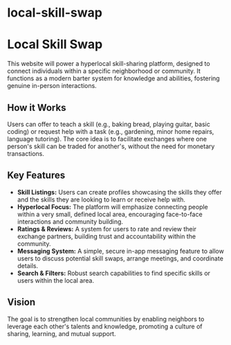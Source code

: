 # local-skill-swap

# Local Skill Swap

This website will power a hyperlocal skill-sharing platform, designed to connect individuals within a specific neighborhood or community. It functions as a modern barter system for knowledge and abilities, fostering genuine in-person interactions.

## How it Works

Users can offer to teach a skill (e.g., baking bread, playing guitar, basic coding) or request help with a task (e.g., gardening, minor home repairs, language tutoring). The core idea is to facilitate exchanges where one person's skill can be traded for another's, without the need for monetary transactions.

## Key Features

*   **Skill Listings:** Users can create profiles showcasing the skills they offer and the skills they are looking to learn or receive help with.
*   **Hyperlocal Focus:** The platform will emphasize connecting people within a very small, defined local area, encouraging face-to-face interactions and community building.
*   **Ratings & Reviews:** A system for users to rate and review their exchange partners, building trust and accountability within the community.
*   **Messaging System:** A simple, secure in-app messaging feature to allow users to discuss potential skill swaps, arrange meetings, and coordinate details.
*   **Search & Filters:** Robust search capabilities to find specific skills or users within the local area.

## Vision

The goal is to strengthen local communities by enabling neighbors to leverage each other's talents and knowledge, promoting a culture of sharing, learning, and mutual support.